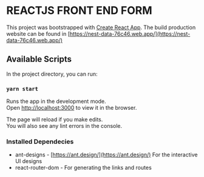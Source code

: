 # REACTJS FRONT END FORM

This project was bootstrapped with [Create React App](https://github.com/facebook/create-react-app).
The build production website can be found in [https://nest-data-76c46.web.app/](https://nest-data-76c46.web.app/)

## Available Scripts

In the project directory, you can run:

### `yarn start`

Runs the app in the development mode.\
Open [http://localhost:3000](http://localhost:3000) to view it in the browser.

The page will reload if you make edits.\
You will also see any lint errors in the console.

### Installed Dependecies

- ant-designs - [https://ant.design/](https://ant.design/) For the interactive UI designs
- react-router-dom - For generating the links and routes
